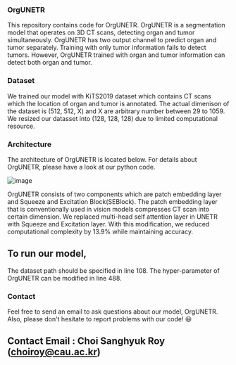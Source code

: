 ### OrgUNETR

This repository contains code for OrgUNETR.
OrgUNETR is a segmentation model that operates on 3D CT scans, detecting organ and tumor simultaneously. OrgUNETR has two output channel to predict organ and tumor separately. Training with only tumor information fails to detect tumors. However, OrgUNETR trained with organ and tumor information can detect both organ and tumor.


### Dataset

We trained our model with KiTS2019 dataset which contains CT scans which the location of organ and tumor is annotated. The actual dimenison of the dataset is (512, 512, X) and X are arbitrary number between 29 to 1059. We resized our datasset into (128, 128, 128) due to limited computational resource.


### Architecture

The architecture of OrgUNETR is located below. For details about OrgUNETR, please have a look at our python code.

![image](https://github.com/ChoiSanghyukRoy/OrgUNETR/assets/148459212/5feba058-530e-4c0e-918b-f18cb9dcd762)

OrgUNETR consists of two components which are patch embedding layer and Squeeze and Excitation Block(SEBlock). The patch embedding layer that is conventionally used in vision models compresses CT scan into certain dimension. We replaced multi-head self attention layer in UNETR with Squeeze and Excitation layer. With this modification, we reduced computational complexity by 13.9% while maintaining accuracy.


## To run our model,
The dataset path should be specified in line 108. The hyper-parameter of OrgUNETR can be modified in line 488.


### Contact
Feel free to send an email to ask questions about our model, OrgUNETR. Also, please don't hesitate to report problems with our code! 😆
## Contact Email : Choi Sanghyuk Roy (choiroy@cau.ac.kr)


